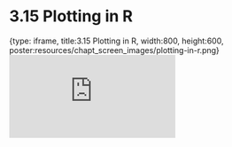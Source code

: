 # 3.15 Plotting in R
 
{type: iframe, title:3.15 Plotting in R, width:800, height:600, poster:resources/chapt_screen_images/plotting-in-r.png}
![](https://andrew-bortvin.github.io/slimNotes/no_toc/plotting-in-r.html)
 

 
